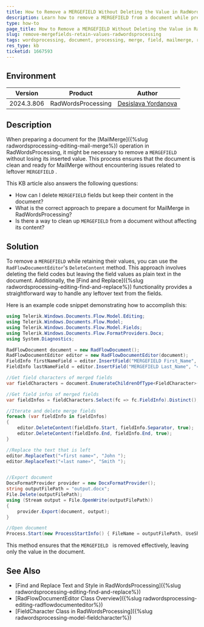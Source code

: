 ```yaml
---
title: How to Remove a MERGEFIELD Without Deleting the Value in RadWordsProcessing
description: Learn how to remove a MERGEFIELD from a document while preserving the values, facilitating the MailMerge process in RadWordsProcessing.
type: how-to
page_title: How to Remove a MERGEFIELD Without Deleting the Value in RadWordsProcessing
slug: remove-mergefields-retain-values-radwordsprocessing
tags: wordsprocessing, document, processing, merge, field, mailmerge, remove 
res_type: kb
ticketid: 1667593
---
```


## Environment

| Version | Product | Author | 
| --- | --- | ---- | 
| 2024.3.806| RadWordsProcessing |[Desislava Yordanova](https://www.telerik.com/blogs/author/desislava-yordanova)| 

## Description
When preparing a document for the [MailMerge]({%slug radwordsprocessing-editing-mail-merge%}) operation in RadWordsProcessing, it might be necessary to remove a `MERGEFIELD `  without losing its inserted value. This process ensures that the document is clean and ready for MailMerge without encountering issues related to leftover `MERGEFIELD` .

This KB article also answers the following questions:
- How can I delete `MERGEFIELD` fields but keep their content in the document?
- What is the correct approach to prepare a document for MailMerge in RadWordsProcessing?
- Is there a way to clean up `MERGEFIELD` from a document without affecting its content?

## Solution
To remove a `MERGEFIELD` while retaining their values, you can use the `RadFlowDocumentEditor`'s `DeleteContent` method. This approach involves deleting the field codes but leaving the field values as plain text in the document. Additionally, the [Find and Replace]({%slug radwordsprocessing-editing-find-and-replace%}) functionality provides a straightforward way to handle any leftover text from the fields.

Here is an example code snippet demonstrating how to accomplish this:

```csharp
using Telerik.Windows.Documents.Flow.Model.Editing;
using Telerik.Windows.Documents.Flow.Model;
using Telerik.Windows.Documents.Flow.Model.Fields;
using Telerik.Windows.Documents.Flow.FormatProviders.Docx;
using System.Diagnostics;

RadFlowDocument document = new RadFlowDocument();
RadFlowDocumentEditor editor = new RadFlowDocumentEditor(document);
FieldInfo firstNameField = editor.InsertField("MERGEFIELD First_Name", "«first name»");
FieldInfo lastNameField = editor.InsertField("MERGEFIELD Last_Name", "«last name»");

//Get field characters of merged fields
var fieldCharacters = document.EnumerateChildrenOfType<FieldCharacter>().Where(ch => ch.FieldInfo.Field is MergeField).ToList();

//Get field infos of merged fields
var fieldInfos = fieldCharacters.Select(fc => fc.FieldInfo).Distinct();

//Iterate and delete merge fields
foreach (var fieldInfo in fieldInfos)
{
    editor.DeleteContent(fieldInfo.Start, fieldInfo.Separator, true);
    editor.DeleteContent(fieldInfo.End, fieldInfo.End, true);
}

//Replace the text that is left
editor.ReplaceText("«first name»", "John ");
editor.ReplaceText("«last name»", "Smith ");


//Export document
DocxFormatProvider provider = new DocxFormatProvider();
string outputFilePath = "output.docx";
File.Delete(outputFilePath);
using (Stream output = File.OpenWrite(outputFilePath))
{
    provider.Export(document, output);
}

//Open document
Process.Start(new ProcessStartInfo() { FileName = outputFilePath, UseShellExecute = true });
```

This method ensures that the `MERGEFIELD ` is removed effectively, leaving only the value in the document.

## See Also

- [Find and Replace Text and Style in RadWordsProcessing]({%slug radwordsprocessing-editing-find-and-replace%})
- [RadFlowDocumentEditor Class Overview]({%slug radwordsprocessing-editing-radflowdocumenteditor%})
- [FieldCharacter Class in RadWordsProcessing]({%slug radwordsprocessing-model-fieldcharacter%})
